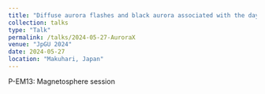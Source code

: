 ```yaml
---
title: "Diffuse aurora flashes and black aurora associated with the dayside plasmapause as caused by a solar wind pressure pulse"
collection: talks
type: "Talk"
permalink: /talks/2024-05-27-AuroraX
venue: "JpGU 2024"
date: 2024-05-27
location: "Makuhari, Japan"
---
```


<!--[More information here](http://exampleurl.com)-->

P-EM13: Magnetosphere session
